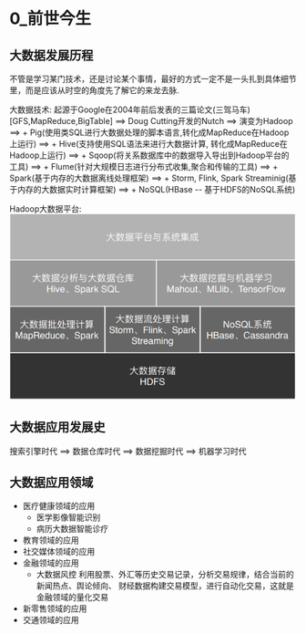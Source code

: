 # 0_前世今生

## 大数据发展历程
不管是学习某门技术，还是讨论某个事情，最好的方式一定不是一头扎到具体细节里，而是应该从时空的角度先了解它的来龙去脉.

大数据技术:
起源于Google在2004年前后发表的三篇论文(三驾马车) [GFS,MapReduce,BigTable]
==> Doug Cutting开发的Nutch ==> 演变为Hadoop 
==> + Pig(使用类SQL进行大数据处理的脚本语言,转化成MapReduce在Hadoop上运行) 
==> + Hive(支持使用SQL语法来进行大数据计算, 转化成MapReduce在Hadoop上运行)
==> + Sqoop(将关系数据库中的数据导入导出到Hadoop平台的工具)
==> + Flume(针对大规模日志进行分布式收集,聚合和传输的工具)
==> + Spark(基于内存的大数据离线处理框架)
==> + Storm, Flink, Spark Streaminig(基于内存的大数据实时计算框架)
==> + NoSQL(HBase -- 基于HDFS的NoSQL系统)


Hadoop大数据平台:
![](images_attachments/20210309101759064_15420.png)


## 大数据应用发展史

搜索引擎时代 ==> 数据仓库时代 ==> 数据挖掘时代 ==> 机器学习时代

## 大数据应用领域
* 医疗健康领域的应用
    + 医学影像智能识别
    + 病历大数据智能诊疗
* 教育领域的应用
* 社交媒体领域的应用
* 金融领域的应用
    + 大数据风控
        利用股票、外汇等历史交易记录，分析交易规律，结合当前的新闻热点、舆论倾向、
        财经数据构建交易模型，进行自动化交易，这就是金融领域的量化交易
* 新零售领域的应用
* 交通领域的应用












